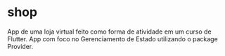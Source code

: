 # shop

App de uma loja virtual feito como forma de atividade em um curso de Flutter. App com foco no Gerenciamento de Estado utilizando o package Provider.



